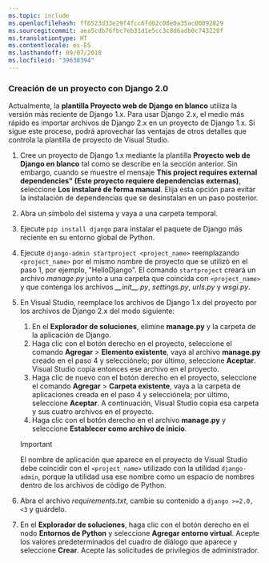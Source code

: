```yaml
---
ms.topic: include
ms.openlocfilehash: ff6523d33e29f4fcc6fd02c08e0a35ac00892829
ms.sourcegitcommit: aea5cdb76fbc7eb31d1e5cc3c8d6adb0c743220f
ms.translationtype: HT
ms.contentlocale: es-ES
ms.lasthandoff: 09/07/2018
ms.locfileid: "39638394"
---
```

### <a name="create-a-project-using-django-20"></a>Creación de un proyecto con Django 2.0

Actualmente, la **plantilla Proyecto web de Django en blanco** utiliza la versión más reciente de Django 1.x. Para usar Django 2.x, el medio más rápido es importar archivos de Django 2.x en un proyecto de Django 1.x. Si sigue este proceso, podrá aprovechar las ventajas de otros detalles que controla la plantilla de proyecto de Visual Studio.

1. Cree un proyecto de Django 1.x mediante la plantilla **Proyecto web de Django en blanco** tal como se describe en la sección anterior. Sin embargo, cuando se muestre el mensaje **This project requires external dependencies" (Este proyecto requiere dependencias externas)**, seleccione **Los instalaré de forma manual**. Elija esta opción para evitar la instalación de dependencias que se desinstalan en un paso posterior.

1. Abra un símbolo del sistema y vaya a una carpeta temporal.

1. Ejecute `pip install django` para instalar el paquete de Django más reciente en su entorno global de Python.

1. Ejecute `django-admin startproject <project_name>` reemplazando `<project_name>` por el mismo nombre de proyecto que se utilizó en el paso 1, por ejemplo, "HelloDjango". El comando `startproject` creará un archivo *manage.py* junto a una carpeta que coincida con `<project_name>` y que contenga los archivos *\_\_init\_\_.py*, *settings.py*, *urls.py* y *wsgi.py*.

1. En Visual Studio, reemplace los archivos de Django 1.x del proyecto por los archivos de Django 2.x del modo siguiente:

    1. En el **Explorador de soluciones**, elimine **manage.py** y la carpeta de la aplicación de Django.
    1. Haga clic con el botón derecho en el proyecto, seleccione el comando **Agregar** > **Elemento existente**, vaya al archivo **manage.py** creado en el paso 4 y selecciónelo; por último, seleccione **Aceptar**. Visual Studio copia entonces ese archivo en el proyecto.
    1. Haga clic de nuevo con el botón derecho en el proyecto, seleccione el comando **Agregar** > **Carpeta existente**, vaya a la carpeta de aplicaciones creada en el paso 4 y selecciónela; por último, seleccione **Aceptar**. A continuación, Visual Studio copia esa carpeta y sus cuatro archivos en el proyecto.
    1. Haga clic con el botón derecho en el archivo **manage.py** y seleccione **Establecer como archivo de inicio**.

    > [!Important]
    > El nombre de aplicación que aparece en el proyecto de Visual Studio debe coincidir con el `<project_name>` utilizado con la utilidad `django-admin`, porque la utilidad usa ese nombre como un espacio de nombres dentro de los archivos de código de Python.

1. Abra el archivo *requirements.txt*, cambie su contenido a `django >=2.0, <3` y guárdelo.

1. En el **Explorador de soluciones**, haga clic con el botón derecho en el nodo **Entornos de Python** y seleccione **Agregar entorno virtual**. Acepte los valores predeterminados del cuadro de diálogo que aparece y seleccione **Crear**. Acepte las solicitudes de privilegios de administrador.